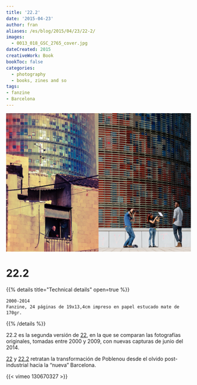 ```yaml
---
title: '22.2'
date: '2015-04-23'
author: fran
aliases: /es/blog/2015/04/23/22-2/
images:
  - 0013_018_GSC_2765_cover.jpg
dateCreated: 2015
creativeWork: Book
bookToc: false
categories:
  - photography
  - books, zines and so
tags:
- fanzine 
- Barcelona
---
```

![0013_018_GSC_2765_cover.jpg](0013_018_GSC_2765_cover.jpg)
# 22.2

{{% details title="Technical details" open=true %}}
````
2000-2014
Fanzine, 24 páginas de 19x13,4cm impreso en papel estucado mate de 170gr.
````
{{% /details %}}

22.2 es la segunda versión de <a href="http://fransimo.info/#22">22</a>, en la que se comparan las fotografías
originales, tomadas entre 2000 y 2009, con nuevas capturas de junio del 2014.

<a href="http://fransimo.info/blog/2010/01/14/22/">22</a> y <a href="http://fransimo.info/blog/2010/01/14/22/">22.2</a>
retratan la transformación de Poblenou desde el olvido post-industrial hacia la “nueva” Barcelona.

{{< vimeo 130670327 >}}


